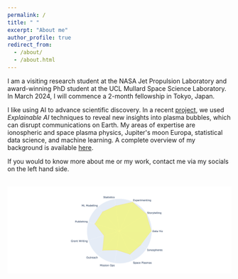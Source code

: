 ```yaml
---
permalink: /
title: " "
excerpt: "About me"
author_profile: true
redirect_from: 
  - /about/
  - /about.html
---
```

I am a visiting research student at the NASA Jet Propulsion Laboratory and award-winning PhD student at the UCL Mullard Space Science Laboratory. In March 2024, I will commence a 2-month fellowship in Tokyo, Japan. 

I like using AI to advance scientific discovery. In a recent [project](/research), we used _Explainable AI_ techniques to reveal new insights into plasma bubbles, which can disrupt communications on Earth. My areas of expertise are ionospheric and space plasma physics, Jupiter's moon Europa, statistical data science, and machine learning. A complete overview of my background is available <a href="/files/Resume_Live.pdf" target="_blank">here</a>.

If you would to know more about me or my work, contact me via my socials on the left hand side.

![]() <img src="/images/sr_skills_indi_radar.png"  width="1100">

